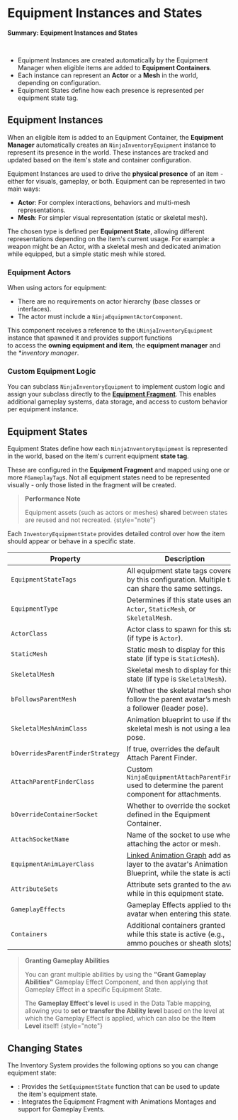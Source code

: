 # Equipment Instances and States
<primary-label ref="inventory"/>

<tldr>
    <p><b>Summary: Equipment Instances and States</b></p>
    <br/>
    <ul>
        <li>Equipment Instances are created automatically by the Equipment Manager when eligible items are added to <b>Equipment Containers</b>.</li>
        <li>Each instance can represent an <b>Actor</b> or a <b>Mesh</b> in the world, depending on configuration.</li>
        <li>Equipment States define how each presence is represented per equipment state tag.</li>
    </ul>
</tldr>

## Equipment Instances

When an eligible item is added to an Equipment Container, the **Equipment Manager** automatically creates an `NinjaInventoryEquipment` 
instance to represent its presence in the world. These instances are tracked and updated based on the item's state and container configuration.

Equipment Instances are used to drive the **physical presence** of an item - either for visuals, gameplay, or both. 
Equipment can be represented in two main ways:

- **Actor**: For complex interactions, behaviors and multi-mesh representations.
- **Mesh**: For simpler visual representation (static or skeletal mesh).

The chosen type is defined per **Equipment State**, allowing different representations depending on the item's current 
usage. For example: a weapon might be an Actor, with a skeletal mesh and dedicated animation while equipped, but a simple
static mesh while stored.

### Equipment Actors

When using actors for equipment:

- There are no requirements on actor hierarchy (base classes or interfaces).
- The actor must include a `NinjaEquipmentActorComponent`.

This component receives a reference to the `UNinjaInventoryEquipment` instance that spawned it and provides support functions  
to access the **owning equipment and item**, the **equipment manager** and the **inventory manager*.

### Custom Equipment Logic

You can subclass `NinjaInventoryEquipment` to implement custom logic and assign your subclass directly to the [**Equipment Fragment**](inv_fragment_equipment.md). 
This enables additional gameplay systems, data storage, and access to custom behavior per equipment instance.

## Equipment States

Equipment States define how each `NinjaInventoryEquipment` is represented in the world, based on the item's current 
equipment **state tag**.

These are configured in the **Equipment Fragment** and mapped using one or more `FGameplayTag`s. Not all equipment states 
need to be represented visually - only those listed in the fragment will be created.

> **Performance Note**  
> 
> Equipment assets (such as actors or meshes) **shared** between states are reused and not recreated.
{style="note"}

Each `InventoryEquipmentState` provides detailed control over how the item should appear or behave in a specific state.

| Property                         | Description                                                                                                |
|----------------------------------|------------------------------------------------------------------------------------------------------------|
| `EquipmentStateTags`             | All equipment state tags covered by this configuration. Multiple tags can share the same settings.         |
| `EquipmentType`                  | Determines if this state uses an `Actor`, `StaticMesh`, or `SkeletalMesh`.                                 |
| `ActorClass`                     | Actor class to spawn for this state (if type is `Actor`).                                                  |
| `StaticMesh`                     | Static mesh to display for this state (if type is `StaticMesh`).                                           |
| `SkeletalMesh`                   | Skeletal mesh to display for this state (if type is `SkeletalMesh`).                                       |
| `bFollowsParentMesh`             | Whether the skeletal mesh should follow the parent avatar’s mesh as a follower (leader pose).              |
| `SkeletalMeshAnimClass`          | Animation blueprint to use if the skeletal mesh is not using a leader pose.                                |
| `bOverridesParentFinderStrategy` | If true, overrides the default Attach Parent Finder.                                                       |
| `AttachParentFinderClass`        | Custom `NinjaEquipmentAttachParentFinder` used to determine the parent component for attachments.          |
| `bOverrideContainerSocket`       | Whether to override the socket defined in the Equipment Container.                                         |
| `AttachSocketName`               | Name of the socket to use when attaching the actor or mesh.                                                |
| `EquipmentAnimLayerClass`        | [Linked Animation Graph][1] add as a layer to the avatar's Animation Blueprint, while the state is active. |
| `AttributeSets`                  | Attribute sets granted to the avatar while in this equipment state.                                        |
| `GameplayEffects`                | Gameplay Effects applied to the avatar when entering this state.                                           |
| `Containers`                     | Additional containers granted while this state is active (e.g., ammo pouches or sheath slots).             |

> **Granting Gameplay Abilities**
>
> You can grant multiple abilities by using the **"Grant Gameplay Abilities"** Gameplay Effect Component, and then 
> applying that Gameplay Effect in a specific Equipment State.
>
> The **Gameplay Effect's level** is used in the Data Table mapping, allowing you to **set or transfer the Ability level** 
> based on the level at which the Gameplay Effect is applied, which can also be the **Item Level** itself!
{style="note"}

## Changing States

The Inventory System provides the following options so you can change equipment state:

- **[](inv_fragment_equipment.md)**: Provides the `SetEquipmentState` function that can be used to update the item's equipment state.
- **[](inv_ability_equip.md)**: Integrates the Equipment Fragment with Animations Montages and support for Gameplay Events.  



[1]: https://dev.epicgames.com/documentation/en-us/unreal-engine/animation-blueprint-linking-in-unreal-engine
